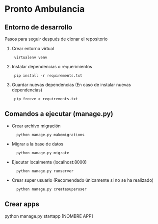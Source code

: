 # Pronto Ambulancia

## Entorno de desarrollo
Pasos para seguir después de clonar el repositorio

1. Crear entorno virtual

	    virtualenv venv

2. Instalar dependencias o requerimientos

        pip install -r requirements.txt

4. Guardar nuevas dependencias (En caso de instalar nuevas dependencias)

        pip freeze > requirements.txt 

## Comandos a ejecutar (manage.py)

- Crear archivo migración
	
	    python manage.py makemigrations

- Migrar a la base de datos
	
	    python manage.py migrate

- Ejecutar localmente  (localhost:8000)
	
	    python manage.py runserver

- Crear super usuario (Recomendado únicamente si no se ha realizado)
	
	    python manage.py createsuperuser

## Crear apps

python manage.py startapp [NOMBRE APP]